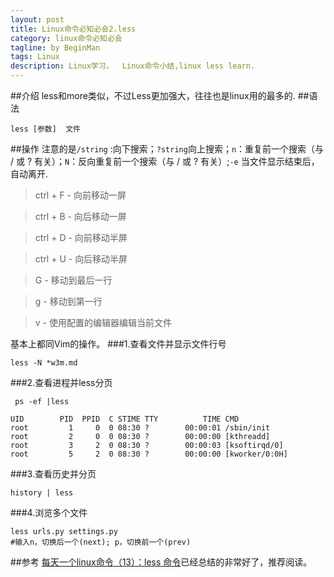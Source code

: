 ```yaml
---
layout: post
title: Linux命令必知必会2.less
category: linux命令必知必会
tagline: by BeginMan
tags: Linux
description: Linux学习，  Linux命令小结,linux less learn.
---
```

##介绍
less和more类似，不过Less更加强大，往往也是linux用的最多的.
##语法

    less [参数]  文件 
    
##操作
注意的是`/string` :向下搜索；`?string`向上搜索；`n`：重复前一个搜索（与 / 或 ? 有关）；`N`：反向重复前一个搜索（与 / 或 ? 有关）;`-e`  当文件显示结束后，自动离开.

>ctrl + F - 向前移动一屏

>ctrl + B - 向后移动一屏

>ctrl + D - 向前移动半屏

>ctrl + U - 向后移动半屏

>G - 移动到最后一行

>g - 移动到第一行

>v - 使用配置的编辑器编辑当前文件

基本上都同Vim的操作。
###1.查看文件并显示文件行号
    
    less -N *w3m.md

###2.查看进程并less分页

     ps -ef |less
    
    UID        PID  PPID  C STIME TTY          TIME CMD
    root         1     0  0 08:30 ?        00:00:01 /sbin/init
    root         2     0  0 08:30 ?        00:00:00 [kthreadd]
    root         3     2  0 08:30 ?        00:00:03 [ksoftirqd/0]
    root         5     2  0 08:30 ?        00:00:00 [kworker/0:0H]

###3.查看历史并分页

    history | less

###4.浏览多个文件
    
    less urls.py settings.py
    #输入n，切换后一个(next); p，切换前一个(prev)
    
##参考
[每天一个linux命令（13）：less 命令](http://www.cnblogs.com/peida/archive/2012/11/05/2754477.html)已经总结的非常好了，推荐阅读。



